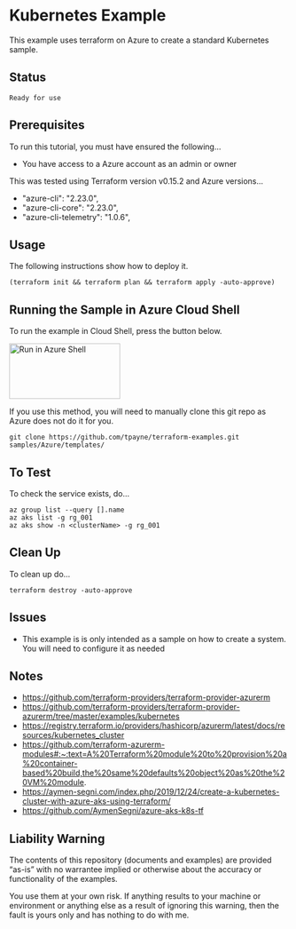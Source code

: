 Kubernetes Example
==================

This example uses terraform on Azure to create a standard Kubernetes sample.

Status
------
````
Ready for use
````

Prerequisites
-------------
To run this tutorial, you must have ensured the following...

* You have access to a Azure account as an admin or owner

This was tested using Terraform version v0.15.2 and Azure versions...

*  "azure-cli": "2.23.0",
*  "azure-cli-core": "2.23.0",
*  "azure-cli-telemetry": "1.0.6",

Usage
-----
The following instructions show how to deploy it.

    (terraform init && terraform plan && terraform apply -auto-approve)

Running the Sample in Azure Cloud Shell
---------------------------------------
To run the example in Cloud Shell, press the button below.

[<img src="https://azure.microsoft.com/svghandler/cloud-shell.png" alt="Run in Azure Shell" width="200" height="100">][run_button_auto]

If you use this method, you will need to manually clone this git repo as Azure does not do it for you.

	git clone https://github.com/tpayne/terraform-examples.git samples/Azure/templates/
 
To Test
-------
To check the service exists, do...

    az group list --query [].name
    az aks list -g rg_001
    az aks show -n <clusterName> -g rg_001

Clean Up
--------
To clean up do...

    terraform destroy -auto-approve

Issues
------
- This example is is only intended as a sample on how to create a system. You will need to configure it as needed

Notes
-----
- https://github.com/terraform-providers/terraform-provider-azurerm
- https://github.com/terraform-providers/terraform-provider-azurerm/tree/master/examples/kubernetes
- https://registry.terraform.io/providers/hashicorp/azurerm/latest/docs/resources/kubernetes_cluster
- https://github.com/terraform-azurerm-modules#:~:text=A%20Terraform%20module%20to%20provision%20a%20container-based%20build,the%20same%20defaults%20object%20as%20the%20VM%20module.
- https://aymen-segni.com/index.php/2019/12/24/create-a-kubernetes-cluster-with-azure-aks-using-terraform/
- https://github.com/AymenSegni/azure-aks-k8s-tf

Liability Warning
-----------------
The contents of this repository (documents and examples) are provided “as-is” with no warrantee implied or otherwise about the accuracy or functionality of the examples.

You use them at your own risk. If anything results to your machine or environment or anything else as a result of ignoring this warning, then the fault is yours only and has nothing to do with me.

[run_button_auto]: https://shell.azure.com/
